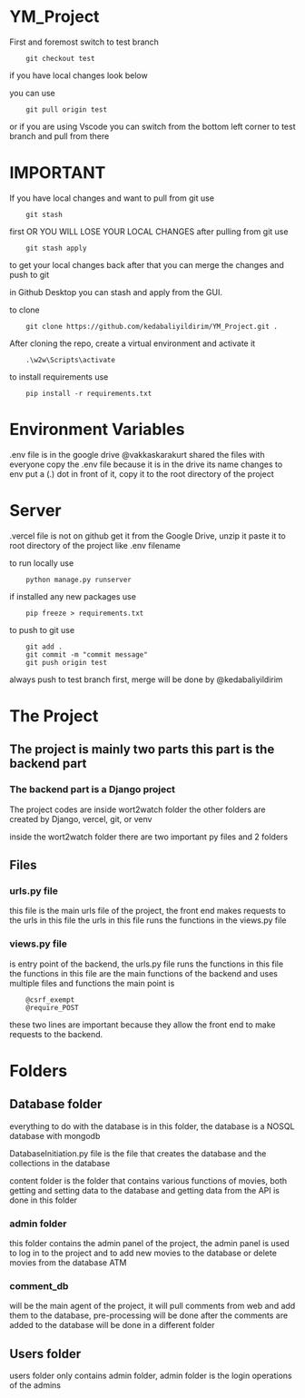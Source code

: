 # YM_Project

First and foremost switch to test branch

        git checkout test

if you have local changes look below

you can use

        git pull origin test

or if you are using Vscode you can switch from the bottom left corner to test branch and pull from there

# IMPORTANT

If you have local changes and want to pull from git use

        git stash

first OR YOU WILL LOSE YOUR LOCAL CHANGES
after pulling from git use

        git stash apply

to get your local changes back after that you can merge the changes and push to git

in Github Desktop you can stash and apply from the GUI.

to clone

        git clone https://github.com/kedabaliyildirim/YM_Project.git .

After cloning the repo, create a virtual environment and activate it

        .\w2w\Scripts\activate

to install requirements
use

        pip install -r requirements.txt

# Environment Variables

.env file is in the google drive @vakkaskarakurt shared the files with everyone copy the .env file because it is in the drive its name changes to env put a (.) dot in front of it, copy it to the root directory of the project

# Server

.vercel file is not on github get it from the Google Drive, unzip it paste it to root directory of the project like .env filename

to run locally use

        python manage.py runserver

if installed any new packages use

        pip freeze > requirements.txt

to push to git use

        git add .
        git commit -m "commit message"
        git push origin test

always push to test branch first, merge will be done by @kedabaliyildirim

# The Project

## The project is mainly two parts this part is the backend part

### The backend part is a Django project

The project codes are inside wort2watch folder the other folders are created by Django, vercel, git, or venv

inside the wort2watch folder there are two important py files and 2 folders

## Files

### urls.py file

this file is the main urls file of the project, the front end makes requests to the urls in this file
the urls in this file runs the functions in the views.py file

### views.py file

is entry point of the backend, the urls.py file runs the functions in this file
the functions in this file are the main functions of the backend and uses multiple files and functions the main point is

        @csrf_exempt
        @require_POST

these two lines are important because they allow the front end to make requests to the backend.

# Folders

## Database folder

everything to do with the database is in this folder, the database is a NOSQL database with mongodb

DatabaseInitiation.py file is the file that creates the database and the collections in the database

content folder is the folder that contains various functions of movies, both getting and setting data to the database and getting data from the API is done in this folder

### admin folder

this folder contains the admin panel of the project, the admin panel is used to log in to the project and to add new movies to the database or delete movies from the database ATM

### comment_db

will be the main agent of the project, it will pull comments from web and add them to the database, pre-processing will be done after the comments are added to the database will be done in a different folder

## Users folder

users folder only contains admin folder, admin folder is the login operations of the admins
